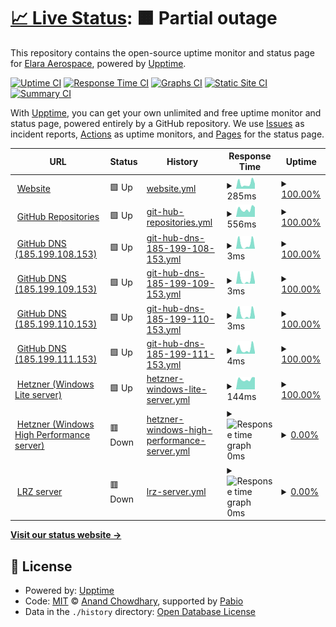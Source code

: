 # [📈 Live Status](https://elara-aerospace.github.io/elara-status): <!--live status--> **🟧 Partial outage**

This repository contains the open-source uptime monitor and status page for [Elara Aerospace](https://elara-aerospace.com/), powered by [Upptime](https://github.com/upptime/upptime).

[![Uptime CI](https://github.com/elara-aerospace/elara-status/workflows/Uptime%20CI/badge.svg)](https://github.com/elara-aerospace/elara-status/actions?query=workflow%3A%22Uptime+CI%22)
[![Response Time CI](https://github.com/elara-aerospace/elara-status/workflows/Response%20Time%20CI/badge.svg)](https://github.com/elara-aerospace/elara-status/actions?query=workflow%3A%22Response+Time+CI%22)
[![Graphs CI](https://github.com/elara-aerospace/elara-status/workflows/Graphs%20CI/badge.svg)](https://github.com/elara-aerospace/elara-status/actions?query=workflow%3A%22Graphs+CI%22)
[![Static Site CI](https://github.com/elara-aerospace/elara-status/workflows/Static%20Site%20CI/badge.svg)](https://github.com/elara-aerospace/elara-status/actions?query=workflow%3A%22Static+Site+CI%22)
[![Summary CI](https://github.com/elara-aerospace/elara-status/workflows/Summary%20CI/badge.svg)](https://github.com/elara-aerospace/elara-status/actions?query=workflow%3A%22Summary+CI%22)

With [Upptime](https://upptime.js.org), you can get your own unlimited and free uptime monitor and status page, powered entirely by a GitHub repository. We use [Issues](https://github.com/elara-aerospace/elara-status/issues) as incident reports, [Actions](https://github.com/elara-aerospace/elara-status/actions) as uptime monitors, and [Pages](https://elara-aerospace.github.io/elara-status) for the status page.

<!--start: status pages-->
<!-- This summary is generated by Upptime (https://github.com/upptime/upptime) -->
<!-- Do not edit this manually, your changes will be overwritten -->
<!-- prettier-ignore -->
| URL | Status | History | Response Time | Uptime |
| --- | ------ | ------- | ------------- | ------ |
| <img alt="" src="https://icons.duckduckgo.com/ip3/elara-aerospace.com.ico" height="13"> [Website](https://elara-aerospace.com) | 🟩 Up | [website.yml](https://github.com/elara-aerospace/status.elara-aerospace.com/commits/HEAD/history/website.yml) | <details><summary><img alt="Response time graph" src="./graphs/website/response-time-week.png" height="20"> 285ms</summary><br><a href="https://status.elara-aerospace.com/history/website"><img alt="Response time 269" src="https://img.shields.io/endpoint?url=https%3A%2F%2Fraw.githubusercontent.com%2Felara-aerospace%2Fstatus.elara-aerospace.com%2FHEAD%2Fapi%2Fwebsite%2Fresponse-time.json"></a><br><a href="https://status.elara-aerospace.com/history/website"><img alt="24-hour response time 265" src="https://img.shields.io/endpoint?url=https%3A%2F%2Fraw.githubusercontent.com%2Felara-aerospace%2Fstatus.elara-aerospace.com%2FHEAD%2Fapi%2Fwebsite%2Fresponse-time-day.json"></a><br><a href="https://status.elara-aerospace.com/history/website"><img alt="7-day response time 285" src="https://img.shields.io/endpoint?url=https%3A%2F%2Fraw.githubusercontent.com%2Felara-aerospace%2Fstatus.elara-aerospace.com%2FHEAD%2Fapi%2Fwebsite%2Fresponse-time-week.json"></a><br><a href="https://status.elara-aerospace.com/history/website"><img alt="30-day response time 226" src="https://img.shields.io/endpoint?url=https%3A%2F%2Fraw.githubusercontent.com%2Felara-aerospace%2Fstatus.elara-aerospace.com%2FHEAD%2Fapi%2Fwebsite%2Fresponse-time-month.json"></a><br><a href="https://status.elara-aerospace.com/history/website"><img alt="1-year response time 269" src="https://img.shields.io/endpoint?url=https%3A%2F%2Fraw.githubusercontent.com%2Felara-aerospace%2Fstatus.elara-aerospace.com%2FHEAD%2Fapi%2Fwebsite%2Fresponse-time-year.json"></a></details> | <details><summary><a href="https://status.elara-aerospace.com/history/website">100.00%</a></summary><a href="https://status.elara-aerospace.com/history/website"><img alt="All-time uptime 99.97%" src="https://img.shields.io/endpoint?url=https%3A%2F%2Fraw.githubusercontent.com%2Felara-aerospace%2Fstatus.elara-aerospace.com%2FHEAD%2Fapi%2Fwebsite%2Fuptime.json"></a><br><a href="https://status.elara-aerospace.com/history/website"><img alt="24-hour uptime 100.00%" src="https://img.shields.io/endpoint?url=https%3A%2F%2Fraw.githubusercontent.com%2Felara-aerospace%2Fstatus.elara-aerospace.com%2FHEAD%2Fapi%2Fwebsite%2Fuptime-day.json"></a><br><a href="https://status.elara-aerospace.com/history/website"><img alt="7-day uptime 100.00%" src="https://img.shields.io/endpoint?url=https%3A%2F%2Fraw.githubusercontent.com%2Felara-aerospace%2Fstatus.elara-aerospace.com%2FHEAD%2Fapi%2Fwebsite%2Fuptime-week.json"></a><br><a href="https://status.elara-aerospace.com/history/website"><img alt="30-day uptime 100.00%" src="https://img.shields.io/endpoint?url=https%3A%2F%2Fraw.githubusercontent.com%2Felara-aerospace%2Fstatus.elara-aerospace.com%2FHEAD%2Fapi%2Fwebsite%2Fuptime-month.json"></a><br><a href="https://status.elara-aerospace.com/history/website"><img alt="1-year uptime 99.97%" src="https://img.shields.io/endpoint?url=https%3A%2F%2Fraw.githubusercontent.com%2Felara-aerospace%2Fstatus.elara-aerospace.com%2FHEAD%2Fapi%2Fwebsite%2Fuptime-year.json"></a></details>
| <img alt="" src="https://icons.duckduckgo.com/ip3/github.com.ico" height="13"> [GitHub Repositories](https://github.com/elara-aerospace) | 🟩 Up | [git-hub-repositories.yml](https://github.com/elara-aerospace/status.elara-aerospace.com/commits/HEAD/history/git-hub-repositories.yml) | <details><summary><img alt="Response time graph" src="./graphs/git-hub-repositories/response-time-week.png" height="20"> 556ms</summary><br><a href="https://status.elara-aerospace.com/history/git-hub-repositories"><img alt="Response time 508" src="https://img.shields.io/endpoint?url=https%3A%2F%2Fraw.githubusercontent.com%2Felara-aerospace%2Fstatus.elara-aerospace.com%2FHEAD%2Fapi%2Fgit-hub-repositories%2Fresponse-time.json"></a><br><a href="https://status.elara-aerospace.com/history/git-hub-repositories"><img alt="24-hour response time 681" src="https://img.shields.io/endpoint?url=https%3A%2F%2Fraw.githubusercontent.com%2Felara-aerospace%2Fstatus.elara-aerospace.com%2FHEAD%2Fapi%2Fgit-hub-repositories%2Fresponse-time-day.json"></a><br><a href="https://status.elara-aerospace.com/history/git-hub-repositories"><img alt="7-day response time 556" src="https://img.shields.io/endpoint?url=https%3A%2F%2Fraw.githubusercontent.com%2Felara-aerospace%2Fstatus.elara-aerospace.com%2FHEAD%2Fapi%2Fgit-hub-repositories%2Fresponse-time-week.json"></a><br><a href="https://status.elara-aerospace.com/history/git-hub-repositories"><img alt="30-day response time 505" src="https://img.shields.io/endpoint?url=https%3A%2F%2Fraw.githubusercontent.com%2Felara-aerospace%2Fstatus.elara-aerospace.com%2FHEAD%2Fapi%2Fgit-hub-repositories%2Fresponse-time-month.json"></a><br><a href="https://status.elara-aerospace.com/history/git-hub-repositories"><img alt="1-year response time 508" src="https://img.shields.io/endpoint?url=https%3A%2F%2Fraw.githubusercontent.com%2Felara-aerospace%2Fstatus.elara-aerospace.com%2FHEAD%2Fapi%2Fgit-hub-repositories%2Fresponse-time-year.json"></a></details> | <details><summary><a href="https://status.elara-aerospace.com/history/git-hub-repositories">100.00%</a></summary><a href="https://status.elara-aerospace.com/history/git-hub-repositories"><img alt="All-time uptime 100.00%" src="https://img.shields.io/endpoint?url=https%3A%2F%2Fraw.githubusercontent.com%2Felara-aerospace%2Fstatus.elara-aerospace.com%2FHEAD%2Fapi%2Fgit-hub-repositories%2Fuptime.json"></a><br><a href="https://status.elara-aerospace.com/history/git-hub-repositories"><img alt="24-hour uptime 100.00%" src="https://img.shields.io/endpoint?url=https%3A%2F%2Fraw.githubusercontent.com%2Felara-aerospace%2Fstatus.elara-aerospace.com%2FHEAD%2Fapi%2Fgit-hub-repositories%2Fuptime-day.json"></a><br><a href="https://status.elara-aerospace.com/history/git-hub-repositories"><img alt="7-day uptime 100.00%" src="https://img.shields.io/endpoint?url=https%3A%2F%2Fraw.githubusercontent.com%2Felara-aerospace%2Fstatus.elara-aerospace.com%2FHEAD%2Fapi%2Fgit-hub-repositories%2Fuptime-week.json"></a><br><a href="https://status.elara-aerospace.com/history/git-hub-repositories"><img alt="30-day uptime 100.00%" src="https://img.shields.io/endpoint?url=https%3A%2F%2Fraw.githubusercontent.com%2Felara-aerospace%2Fstatus.elara-aerospace.com%2FHEAD%2Fapi%2Fgit-hub-repositories%2Fuptime-month.json"></a><br><a href="https://status.elara-aerospace.com/history/git-hub-repositories"><img alt="1-year uptime 100.00%" src="https://img.shields.io/endpoint?url=https%3A%2F%2Fraw.githubusercontent.com%2Felara-aerospace%2Fstatus.elara-aerospace.com%2FHEAD%2Fapi%2Fgit-hub-repositories%2Fuptime-year.json"></a></details>
| <img alt="" src="https://icons.duckduckgo.com/ip3/null.ico" height="13"> [GitHub DNS (185.199.108.153)](185.199.108.153) | 🟩 Up | [git-hub-dns-185-199-108-153.yml](https://github.com/elara-aerospace/status.elara-aerospace.com/commits/HEAD/history/git-hub-dns-185-199-108-153.yml) | <details><summary><img alt="Response time graph" src="./graphs/git-hub-dns-185-199-108-153/response-time-week.png" height="20"> 3ms</summary><br><a href="https://status.elara-aerospace.com/history/git-hub-dns-185-199-108-153"><img alt="Response time 4" src="https://img.shields.io/endpoint?url=https%3A%2F%2Fraw.githubusercontent.com%2Felara-aerospace%2Fstatus.elara-aerospace.com%2FHEAD%2Fapi%2Fgit-hub-dns-185-199-108-153%2Fresponse-time.json"></a><br><a href="https://status.elara-aerospace.com/history/git-hub-dns-185-199-108-153"><img alt="24-hour response time 1" src="https://img.shields.io/endpoint?url=https%3A%2F%2Fraw.githubusercontent.com%2Felara-aerospace%2Fstatus.elara-aerospace.com%2FHEAD%2Fapi%2Fgit-hub-dns-185-199-108-153%2Fresponse-time-day.json"></a><br><a href="https://status.elara-aerospace.com/history/git-hub-dns-185-199-108-153"><img alt="7-day response time 3" src="https://img.shields.io/endpoint?url=https%3A%2F%2Fraw.githubusercontent.com%2Felara-aerospace%2Fstatus.elara-aerospace.com%2FHEAD%2Fapi%2Fgit-hub-dns-185-199-108-153%2Fresponse-time-week.json"></a><br><a href="https://status.elara-aerospace.com/history/git-hub-dns-185-199-108-153"><img alt="30-day response time 4" src="https://img.shields.io/endpoint?url=https%3A%2F%2Fraw.githubusercontent.com%2Felara-aerospace%2Fstatus.elara-aerospace.com%2FHEAD%2Fapi%2Fgit-hub-dns-185-199-108-153%2Fresponse-time-month.json"></a><br><a href="https://status.elara-aerospace.com/history/git-hub-dns-185-199-108-153"><img alt="1-year response time 4" src="https://img.shields.io/endpoint?url=https%3A%2F%2Fraw.githubusercontent.com%2Felara-aerospace%2Fstatus.elara-aerospace.com%2FHEAD%2Fapi%2Fgit-hub-dns-185-199-108-153%2Fresponse-time-year.json"></a></details> | <details><summary><a href="https://status.elara-aerospace.com/history/git-hub-dns-185-199-108-153">100.00%</a></summary><a href="https://status.elara-aerospace.com/history/git-hub-dns-185-199-108-153"><img alt="All-time uptime 100.00%" src="https://img.shields.io/endpoint?url=https%3A%2F%2Fraw.githubusercontent.com%2Felara-aerospace%2Fstatus.elara-aerospace.com%2FHEAD%2Fapi%2Fgit-hub-dns-185-199-108-153%2Fuptime.json"></a><br><a href="https://status.elara-aerospace.com/history/git-hub-dns-185-199-108-153"><img alt="24-hour uptime 100.00%" src="https://img.shields.io/endpoint?url=https%3A%2F%2Fraw.githubusercontent.com%2Felara-aerospace%2Fstatus.elara-aerospace.com%2FHEAD%2Fapi%2Fgit-hub-dns-185-199-108-153%2Fuptime-day.json"></a><br><a href="https://status.elara-aerospace.com/history/git-hub-dns-185-199-108-153"><img alt="7-day uptime 100.00%" src="https://img.shields.io/endpoint?url=https%3A%2F%2Fraw.githubusercontent.com%2Felara-aerospace%2Fstatus.elara-aerospace.com%2FHEAD%2Fapi%2Fgit-hub-dns-185-199-108-153%2Fuptime-week.json"></a><br><a href="https://status.elara-aerospace.com/history/git-hub-dns-185-199-108-153"><img alt="30-day uptime 100.00%" src="https://img.shields.io/endpoint?url=https%3A%2F%2Fraw.githubusercontent.com%2Felara-aerospace%2Fstatus.elara-aerospace.com%2FHEAD%2Fapi%2Fgit-hub-dns-185-199-108-153%2Fuptime-month.json"></a><br><a href="https://status.elara-aerospace.com/history/git-hub-dns-185-199-108-153"><img alt="1-year uptime 100.00%" src="https://img.shields.io/endpoint?url=https%3A%2F%2Fraw.githubusercontent.com%2Felara-aerospace%2Fstatus.elara-aerospace.com%2FHEAD%2Fapi%2Fgit-hub-dns-185-199-108-153%2Fuptime-year.json"></a></details>
| <img alt="" src="https://icons.duckduckgo.com/ip3/null.ico" height="13"> [GitHub DNS (185.199.109.153)](185.199.109.153) | 🟩 Up | [git-hub-dns-185-199-109-153.yml](https://github.com/elara-aerospace/status.elara-aerospace.com/commits/HEAD/history/git-hub-dns-185-199-109-153.yml) | <details><summary><img alt="Response time graph" src="./graphs/git-hub-dns-185-199-109-153/response-time-week.png" height="20"> 3ms</summary><br><a href="https://status.elara-aerospace.com/history/git-hub-dns-185-199-109-153"><img alt="Response time 4" src="https://img.shields.io/endpoint?url=https%3A%2F%2Fraw.githubusercontent.com%2Felara-aerospace%2Fstatus.elara-aerospace.com%2FHEAD%2Fapi%2Fgit-hub-dns-185-199-109-153%2Fresponse-time.json"></a><br><a href="https://status.elara-aerospace.com/history/git-hub-dns-185-199-109-153"><img alt="24-hour response time 2" src="https://img.shields.io/endpoint?url=https%3A%2F%2Fraw.githubusercontent.com%2Felara-aerospace%2Fstatus.elara-aerospace.com%2FHEAD%2Fapi%2Fgit-hub-dns-185-199-109-153%2Fresponse-time-day.json"></a><br><a href="https://status.elara-aerospace.com/history/git-hub-dns-185-199-109-153"><img alt="7-day response time 3" src="https://img.shields.io/endpoint?url=https%3A%2F%2Fraw.githubusercontent.com%2Felara-aerospace%2Fstatus.elara-aerospace.com%2FHEAD%2Fapi%2Fgit-hub-dns-185-199-109-153%2Fresponse-time-week.json"></a><br><a href="https://status.elara-aerospace.com/history/git-hub-dns-185-199-109-153"><img alt="30-day response time 4" src="https://img.shields.io/endpoint?url=https%3A%2F%2Fraw.githubusercontent.com%2Felara-aerospace%2Fstatus.elara-aerospace.com%2FHEAD%2Fapi%2Fgit-hub-dns-185-199-109-153%2Fresponse-time-month.json"></a><br><a href="https://status.elara-aerospace.com/history/git-hub-dns-185-199-109-153"><img alt="1-year response time 4" src="https://img.shields.io/endpoint?url=https%3A%2F%2Fraw.githubusercontent.com%2Felara-aerospace%2Fstatus.elara-aerospace.com%2FHEAD%2Fapi%2Fgit-hub-dns-185-199-109-153%2Fresponse-time-year.json"></a></details> | <details><summary><a href="https://status.elara-aerospace.com/history/git-hub-dns-185-199-109-153">100.00%</a></summary><a href="https://status.elara-aerospace.com/history/git-hub-dns-185-199-109-153"><img alt="All-time uptime 100.00%" src="https://img.shields.io/endpoint?url=https%3A%2F%2Fraw.githubusercontent.com%2Felara-aerospace%2Fstatus.elara-aerospace.com%2FHEAD%2Fapi%2Fgit-hub-dns-185-199-109-153%2Fuptime.json"></a><br><a href="https://status.elara-aerospace.com/history/git-hub-dns-185-199-109-153"><img alt="24-hour uptime 100.00%" src="https://img.shields.io/endpoint?url=https%3A%2F%2Fraw.githubusercontent.com%2Felara-aerospace%2Fstatus.elara-aerospace.com%2FHEAD%2Fapi%2Fgit-hub-dns-185-199-109-153%2Fuptime-day.json"></a><br><a href="https://status.elara-aerospace.com/history/git-hub-dns-185-199-109-153"><img alt="7-day uptime 100.00%" src="https://img.shields.io/endpoint?url=https%3A%2F%2Fraw.githubusercontent.com%2Felara-aerospace%2Fstatus.elara-aerospace.com%2FHEAD%2Fapi%2Fgit-hub-dns-185-199-109-153%2Fuptime-week.json"></a><br><a href="https://status.elara-aerospace.com/history/git-hub-dns-185-199-109-153"><img alt="30-day uptime 100.00%" src="https://img.shields.io/endpoint?url=https%3A%2F%2Fraw.githubusercontent.com%2Felara-aerospace%2Fstatus.elara-aerospace.com%2FHEAD%2Fapi%2Fgit-hub-dns-185-199-109-153%2Fuptime-month.json"></a><br><a href="https://status.elara-aerospace.com/history/git-hub-dns-185-199-109-153"><img alt="1-year uptime 100.00%" src="https://img.shields.io/endpoint?url=https%3A%2F%2Fraw.githubusercontent.com%2Felara-aerospace%2Fstatus.elara-aerospace.com%2FHEAD%2Fapi%2Fgit-hub-dns-185-199-109-153%2Fuptime-year.json"></a></details>
| <img alt="" src="https://icons.duckduckgo.com/ip3/null.ico" height="13"> [GitHub DNS (185.199.110.153)](185.199.110.153) | 🟩 Up | [git-hub-dns-185-199-110-153.yml](https://github.com/elara-aerospace/status.elara-aerospace.com/commits/HEAD/history/git-hub-dns-185-199-110-153.yml) | <details><summary><img alt="Response time graph" src="./graphs/git-hub-dns-185-199-110-153/response-time-week.png" height="20"> 3ms</summary><br><a href="https://status.elara-aerospace.com/history/git-hub-dns-185-199-110-153"><img alt="Response time 4" src="https://img.shields.io/endpoint?url=https%3A%2F%2Fraw.githubusercontent.com%2Felara-aerospace%2Fstatus.elara-aerospace.com%2FHEAD%2Fapi%2Fgit-hub-dns-185-199-110-153%2Fresponse-time.json"></a><br><a href="https://status.elara-aerospace.com/history/git-hub-dns-185-199-110-153"><img alt="24-hour response time 2" src="https://img.shields.io/endpoint?url=https%3A%2F%2Fraw.githubusercontent.com%2Felara-aerospace%2Fstatus.elara-aerospace.com%2FHEAD%2Fapi%2Fgit-hub-dns-185-199-110-153%2Fresponse-time-day.json"></a><br><a href="https://status.elara-aerospace.com/history/git-hub-dns-185-199-110-153"><img alt="7-day response time 3" src="https://img.shields.io/endpoint?url=https%3A%2F%2Fraw.githubusercontent.com%2Felara-aerospace%2Fstatus.elara-aerospace.com%2FHEAD%2Fapi%2Fgit-hub-dns-185-199-110-153%2Fresponse-time-week.json"></a><br><a href="https://status.elara-aerospace.com/history/git-hub-dns-185-199-110-153"><img alt="30-day response time 4" src="https://img.shields.io/endpoint?url=https%3A%2F%2Fraw.githubusercontent.com%2Felara-aerospace%2Fstatus.elara-aerospace.com%2FHEAD%2Fapi%2Fgit-hub-dns-185-199-110-153%2Fresponse-time-month.json"></a><br><a href="https://status.elara-aerospace.com/history/git-hub-dns-185-199-110-153"><img alt="1-year response time 4" src="https://img.shields.io/endpoint?url=https%3A%2F%2Fraw.githubusercontent.com%2Felara-aerospace%2Fstatus.elara-aerospace.com%2FHEAD%2Fapi%2Fgit-hub-dns-185-199-110-153%2Fresponse-time-year.json"></a></details> | <details><summary><a href="https://status.elara-aerospace.com/history/git-hub-dns-185-199-110-153">100.00%</a></summary><a href="https://status.elara-aerospace.com/history/git-hub-dns-185-199-110-153"><img alt="All-time uptime 100.00%" src="https://img.shields.io/endpoint?url=https%3A%2F%2Fraw.githubusercontent.com%2Felara-aerospace%2Fstatus.elara-aerospace.com%2FHEAD%2Fapi%2Fgit-hub-dns-185-199-110-153%2Fuptime.json"></a><br><a href="https://status.elara-aerospace.com/history/git-hub-dns-185-199-110-153"><img alt="24-hour uptime 100.00%" src="https://img.shields.io/endpoint?url=https%3A%2F%2Fraw.githubusercontent.com%2Felara-aerospace%2Fstatus.elara-aerospace.com%2FHEAD%2Fapi%2Fgit-hub-dns-185-199-110-153%2Fuptime-day.json"></a><br><a href="https://status.elara-aerospace.com/history/git-hub-dns-185-199-110-153"><img alt="7-day uptime 100.00%" src="https://img.shields.io/endpoint?url=https%3A%2F%2Fraw.githubusercontent.com%2Felara-aerospace%2Fstatus.elara-aerospace.com%2FHEAD%2Fapi%2Fgit-hub-dns-185-199-110-153%2Fuptime-week.json"></a><br><a href="https://status.elara-aerospace.com/history/git-hub-dns-185-199-110-153"><img alt="30-day uptime 100.00%" src="https://img.shields.io/endpoint?url=https%3A%2F%2Fraw.githubusercontent.com%2Felara-aerospace%2Fstatus.elara-aerospace.com%2FHEAD%2Fapi%2Fgit-hub-dns-185-199-110-153%2Fuptime-month.json"></a><br><a href="https://status.elara-aerospace.com/history/git-hub-dns-185-199-110-153"><img alt="1-year uptime 100.00%" src="https://img.shields.io/endpoint?url=https%3A%2F%2Fraw.githubusercontent.com%2Felara-aerospace%2Fstatus.elara-aerospace.com%2FHEAD%2Fapi%2Fgit-hub-dns-185-199-110-153%2Fuptime-year.json"></a></details>
| <img alt="" src="https://icons.duckduckgo.com/ip3/null.ico" height="13"> [GitHub DNS (185.199.111.153)](185.199.111.153) | 🟩 Up | [git-hub-dns-185-199-111-153.yml](https://github.com/elara-aerospace/status.elara-aerospace.com/commits/HEAD/history/git-hub-dns-185-199-111-153.yml) | <details><summary><img alt="Response time graph" src="./graphs/git-hub-dns-185-199-111-153/response-time-week.png" height="20"> 4ms</summary><br><a href="https://status.elara-aerospace.com/history/git-hub-dns-185-199-111-153"><img alt="Response time 4" src="https://img.shields.io/endpoint?url=https%3A%2F%2Fraw.githubusercontent.com%2Felara-aerospace%2Fstatus.elara-aerospace.com%2FHEAD%2Fapi%2Fgit-hub-dns-185-199-111-153%2Fresponse-time.json"></a><br><a href="https://status.elara-aerospace.com/history/git-hub-dns-185-199-111-153"><img alt="24-hour response time 2" src="https://img.shields.io/endpoint?url=https%3A%2F%2Fraw.githubusercontent.com%2Felara-aerospace%2Fstatus.elara-aerospace.com%2FHEAD%2Fapi%2Fgit-hub-dns-185-199-111-153%2Fresponse-time-day.json"></a><br><a href="https://status.elara-aerospace.com/history/git-hub-dns-185-199-111-153"><img alt="7-day response time 4" src="https://img.shields.io/endpoint?url=https%3A%2F%2Fraw.githubusercontent.com%2Felara-aerospace%2Fstatus.elara-aerospace.com%2FHEAD%2Fapi%2Fgit-hub-dns-185-199-111-153%2Fresponse-time-week.json"></a><br><a href="https://status.elara-aerospace.com/history/git-hub-dns-185-199-111-153"><img alt="30-day response time 4" src="https://img.shields.io/endpoint?url=https%3A%2F%2Fraw.githubusercontent.com%2Felara-aerospace%2Fstatus.elara-aerospace.com%2FHEAD%2Fapi%2Fgit-hub-dns-185-199-111-153%2Fresponse-time-month.json"></a><br><a href="https://status.elara-aerospace.com/history/git-hub-dns-185-199-111-153"><img alt="1-year response time 4" src="https://img.shields.io/endpoint?url=https%3A%2F%2Fraw.githubusercontent.com%2Felara-aerospace%2Fstatus.elara-aerospace.com%2FHEAD%2Fapi%2Fgit-hub-dns-185-199-111-153%2Fresponse-time-year.json"></a></details> | <details><summary><a href="https://status.elara-aerospace.com/history/git-hub-dns-185-199-111-153">100.00%</a></summary><a href="https://status.elara-aerospace.com/history/git-hub-dns-185-199-111-153"><img alt="All-time uptime 100.00%" src="https://img.shields.io/endpoint?url=https%3A%2F%2Fraw.githubusercontent.com%2Felara-aerospace%2Fstatus.elara-aerospace.com%2FHEAD%2Fapi%2Fgit-hub-dns-185-199-111-153%2Fuptime.json"></a><br><a href="https://status.elara-aerospace.com/history/git-hub-dns-185-199-111-153"><img alt="24-hour uptime 100.00%" src="https://img.shields.io/endpoint?url=https%3A%2F%2Fraw.githubusercontent.com%2Felara-aerospace%2Fstatus.elara-aerospace.com%2FHEAD%2Fapi%2Fgit-hub-dns-185-199-111-153%2Fuptime-day.json"></a><br><a href="https://status.elara-aerospace.com/history/git-hub-dns-185-199-111-153"><img alt="7-day uptime 100.00%" src="https://img.shields.io/endpoint?url=https%3A%2F%2Fraw.githubusercontent.com%2Felara-aerospace%2Fstatus.elara-aerospace.com%2FHEAD%2Fapi%2Fgit-hub-dns-185-199-111-153%2Fuptime-week.json"></a><br><a href="https://status.elara-aerospace.com/history/git-hub-dns-185-199-111-153"><img alt="30-day uptime 100.00%" src="https://img.shields.io/endpoint?url=https%3A%2F%2Fraw.githubusercontent.com%2Felara-aerospace%2Fstatus.elara-aerospace.com%2FHEAD%2Fapi%2Fgit-hub-dns-185-199-111-153%2Fuptime-month.json"></a><br><a href="https://status.elara-aerospace.com/history/git-hub-dns-185-199-111-153"><img alt="1-year uptime 100.00%" src="https://img.shields.io/endpoint?url=https%3A%2F%2Fraw.githubusercontent.com%2Felara-aerospace%2Fstatus.elara-aerospace.com%2FHEAD%2Fapi%2Fgit-hub-dns-185-199-111-153%2Fuptime-year.json"></a></details>
| <img alt="" src="https://icons.duckduckgo.com/ip3/null.ico" height="13"> [Hetzner (Windows Lite server)](static.48.70.216.95.clients.your-server.de) | 🟩 Up | [hetzner-windows-lite-server.yml](https://github.com/elara-aerospace/status.elara-aerospace.com/commits/HEAD/history/hetzner-windows-lite-server.yml) | <details><summary><img alt="Response time graph" src="./graphs/hetzner-windows-lite-server/response-time-week.png" height="20"> 144ms</summary><br><a href="https://status.elara-aerospace.com/history/hetzner-windows-lite-server"><img alt="Response time 137" src="https://img.shields.io/endpoint?url=https%3A%2F%2Fraw.githubusercontent.com%2Felara-aerospace%2Fstatus.elara-aerospace.com%2FHEAD%2Fapi%2Fhetzner-windows-lite-server%2Fresponse-time.json"></a><br><a href="https://status.elara-aerospace.com/history/hetzner-windows-lite-server"><img alt="24-hour response time 172" src="https://img.shields.io/endpoint?url=https%3A%2F%2Fraw.githubusercontent.com%2Felara-aerospace%2Fstatus.elara-aerospace.com%2FHEAD%2Fapi%2Fhetzner-windows-lite-server%2Fresponse-time-day.json"></a><br><a href="https://status.elara-aerospace.com/history/hetzner-windows-lite-server"><img alt="7-day response time 144" src="https://img.shields.io/endpoint?url=https%3A%2F%2Fraw.githubusercontent.com%2Felara-aerospace%2Fstatus.elara-aerospace.com%2FHEAD%2Fapi%2Fhetzner-windows-lite-server%2Fresponse-time-week.json"></a><br><a href="https://status.elara-aerospace.com/history/hetzner-windows-lite-server"><img alt="30-day response time 137" src="https://img.shields.io/endpoint?url=https%3A%2F%2Fraw.githubusercontent.com%2Felara-aerospace%2Fstatus.elara-aerospace.com%2FHEAD%2Fapi%2Fhetzner-windows-lite-server%2Fresponse-time-month.json"></a><br><a href="https://status.elara-aerospace.com/history/hetzner-windows-lite-server"><img alt="1-year response time 137" src="https://img.shields.io/endpoint?url=https%3A%2F%2Fraw.githubusercontent.com%2Felara-aerospace%2Fstatus.elara-aerospace.com%2FHEAD%2Fapi%2Fhetzner-windows-lite-server%2Fresponse-time-year.json"></a></details> | <details><summary><a href="https://status.elara-aerospace.com/history/hetzner-windows-lite-server">100.00%</a></summary><a href="https://status.elara-aerospace.com/history/hetzner-windows-lite-server"><img alt="All-time uptime 100.00%" src="https://img.shields.io/endpoint?url=https%3A%2F%2Fraw.githubusercontent.com%2Felara-aerospace%2Fstatus.elara-aerospace.com%2FHEAD%2Fapi%2Fhetzner-windows-lite-server%2Fuptime.json"></a><br><a href="https://status.elara-aerospace.com/history/hetzner-windows-lite-server"><img alt="24-hour uptime 100.00%" src="https://img.shields.io/endpoint?url=https%3A%2F%2Fraw.githubusercontent.com%2Felara-aerospace%2Fstatus.elara-aerospace.com%2FHEAD%2Fapi%2Fhetzner-windows-lite-server%2Fuptime-day.json"></a><br><a href="https://status.elara-aerospace.com/history/hetzner-windows-lite-server"><img alt="7-day uptime 100.00%" src="https://img.shields.io/endpoint?url=https%3A%2F%2Fraw.githubusercontent.com%2Felara-aerospace%2Fstatus.elara-aerospace.com%2FHEAD%2Fapi%2Fhetzner-windows-lite-server%2Fuptime-week.json"></a><br><a href="https://status.elara-aerospace.com/history/hetzner-windows-lite-server"><img alt="30-day uptime 100.00%" src="https://img.shields.io/endpoint?url=https%3A%2F%2Fraw.githubusercontent.com%2Felara-aerospace%2Fstatus.elara-aerospace.com%2FHEAD%2Fapi%2Fhetzner-windows-lite-server%2Fuptime-month.json"></a><br><a href="https://status.elara-aerospace.com/history/hetzner-windows-lite-server"><img alt="1-year uptime 100.00%" src="https://img.shields.io/endpoint?url=https%3A%2F%2Fraw.githubusercontent.com%2Felara-aerospace%2Fstatus.elara-aerospace.com%2FHEAD%2Fapi%2Fhetzner-windows-lite-server%2Fuptime-year.json"></a></details>
| <img alt="" src="https://icons.duckduckgo.com/ip3/null.ico" height="13"> [Hetzner (Windows High Performance server)](static.178.4.243.136.clients.your-server.de) | 🟥 Down | [hetzner-windows-high-performance-server.yml](https://github.com/elara-aerospace/status.elara-aerospace.com/commits/HEAD/history/hetzner-windows-high-performance-server.yml) | <details><summary><img alt="Response time graph" src="./graphs/hetzner-windows-high-performance-server/response-time-week.png" height="20"> 0ms</summary><br><a href="https://status.elara-aerospace.com/history/hetzner-windows-high-performance-server"><img alt="Response time 0" src="https://img.shields.io/endpoint?url=https%3A%2F%2Fraw.githubusercontent.com%2Felara-aerospace%2Fstatus.elara-aerospace.com%2FHEAD%2Fapi%2Fhetzner-windows-high-performance-server%2Fresponse-time.json"></a><br><a href="https://status.elara-aerospace.com/history/hetzner-windows-high-performance-server"><img alt="24-hour response time 0" src="https://img.shields.io/endpoint?url=https%3A%2F%2Fraw.githubusercontent.com%2Felara-aerospace%2Fstatus.elara-aerospace.com%2FHEAD%2Fapi%2Fhetzner-windows-high-performance-server%2Fresponse-time-day.json"></a><br><a href="https://status.elara-aerospace.com/history/hetzner-windows-high-performance-server"><img alt="7-day response time 0" src="https://img.shields.io/endpoint?url=https%3A%2F%2Fraw.githubusercontent.com%2Felara-aerospace%2Fstatus.elara-aerospace.com%2FHEAD%2Fapi%2Fhetzner-windows-high-performance-server%2Fresponse-time-week.json"></a><br><a href="https://status.elara-aerospace.com/history/hetzner-windows-high-performance-server"><img alt="30-day response time 0" src="https://img.shields.io/endpoint?url=https%3A%2F%2Fraw.githubusercontent.com%2Felara-aerospace%2Fstatus.elara-aerospace.com%2FHEAD%2Fapi%2Fhetzner-windows-high-performance-server%2Fresponse-time-month.json"></a><br><a href="https://status.elara-aerospace.com/history/hetzner-windows-high-performance-server"><img alt="1-year response time 0" src="https://img.shields.io/endpoint?url=https%3A%2F%2Fraw.githubusercontent.com%2Felara-aerospace%2Fstatus.elara-aerospace.com%2FHEAD%2Fapi%2Fhetzner-windows-high-performance-server%2Fresponse-time-year.json"></a></details> | <details><summary><a href="https://status.elara-aerospace.com/history/hetzner-windows-high-performance-server">0.00%</a></summary><a href="https://status.elara-aerospace.com/history/hetzner-windows-high-performance-server"><img alt="All-time uptime 0.00%" src="https://img.shields.io/endpoint?url=https%3A%2F%2Fraw.githubusercontent.com%2Felara-aerospace%2Fstatus.elara-aerospace.com%2FHEAD%2Fapi%2Fhetzner-windows-high-performance-server%2Fuptime.json"></a><br><a href="https://status.elara-aerospace.com/history/hetzner-windows-high-performance-server"><img alt="24-hour uptime 0.00%" src="https://img.shields.io/endpoint?url=https%3A%2F%2Fraw.githubusercontent.com%2Felara-aerospace%2Fstatus.elara-aerospace.com%2FHEAD%2Fapi%2Fhetzner-windows-high-performance-server%2Fuptime-day.json"></a><br><a href="https://status.elara-aerospace.com/history/hetzner-windows-high-performance-server"><img alt="7-day uptime 0.00%" src="https://img.shields.io/endpoint?url=https%3A%2F%2Fraw.githubusercontent.com%2Felara-aerospace%2Fstatus.elara-aerospace.com%2FHEAD%2Fapi%2Fhetzner-windows-high-performance-server%2Fuptime-week.json"></a><br><a href="https://status.elara-aerospace.com/history/hetzner-windows-high-performance-server"><img alt="30-day uptime 0.00%" src="https://img.shields.io/endpoint?url=https%3A%2F%2Fraw.githubusercontent.com%2Felara-aerospace%2Fstatus.elara-aerospace.com%2FHEAD%2Fapi%2Fhetzner-windows-high-performance-server%2Fuptime-month.json"></a><br><a href="https://status.elara-aerospace.com/history/hetzner-windows-high-performance-server"><img alt="1-year uptime 0.00%" src="https://img.shields.io/endpoint?url=https%3A%2F%2Fraw.githubusercontent.com%2Felara-aerospace%2Fstatus.elara-aerospace.com%2FHEAD%2Fapi%2Fhetzner-windows-high-performance-server%2Fuptime-year.json"></a></details>
| <img alt="" src="https://icons.duckduckgo.com/ip3/cc.lrz.de.ico" height="13"> [LRZ server](https://cc.lrz.de) | 🟥 Down | [lrz-server.yml](https://github.com/elara-aerospace/status.elara-aerospace.com/commits/HEAD/history/lrz-server.yml) | <details><summary><img alt="Response time graph" src="./graphs/lrz-server/response-time-week.png" height="20"> 0ms</summary><br><a href="https://status.elara-aerospace.com/history/lrz-server"><img alt="Response time 0" src="https://img.shields.io/endpoint?url=https%3A%2F%2Fraw.githubusercontent.com%2Felara-aerospace%2Fstatus.elara-aerospace.com%2FHEAD%2Fapi%2Flrz-server%2Fresponse-time.json"></a><br><a href="https://status.elara-aerospace.com/history/lrz-server"><img alt="24-hour response time 0" src="https://img.shields.io/endpoint?url=https%3A%2F%2Fraw.githubusercontent.com%2Felara-aerospace%2Fstatus.elara-aerospace.com%2FHEAD%2Fapi%2Flrz-server%2Fresponse-time-day.json"></a><br><a href="https://status.elara-aerospace.com/history/lrz-server"><img alt="7-day response time 0" src="https://img.shields.io/endpoint?url=https%3A%2F%2Fraw.githubusercontent.com%2Felara-aerospace%2Fstatus.elara-aerospace.com%2FHEAD%2Fapi%2Flrz-server%2Fresponse-time-week.json"></a><br><a href="https://status.elara-aerospace.com/history/lrz-server"><img alt="30-day response time 0" src="https://img.shields.io/endpoint?url=https%3A%2F%2Fraw.githubusercontent.com%2Felara-aerospace%2Fstatus.elara-aerospace.com%2FHEAD%2Fapi%2Flrz-server%2Fresponse-time-month.json"></a><br><a href="https://status.elara-aerospace.com/history/lrz-server"><img alt="1-year response time 0" src="https://img.shields.io/endpoint?url=https%3A%2F%2Fraw.githubusercontent.com%2Felara-aerospace%2Fstatus.elara-aerospace.com%2FHEAD%2Fapi%2Flrz-server%2Fresponse-time-year.json"></a></details> | <details><summary><a href="https://status.elara-aerospace.com/history/lrz-server">0.00%</a></summary><a href="https://status.elara-aerospace.com/history/lrz-server"><img alt="All-time uptime 0.00%" src="https://img.shields.io/endpoint?url=https%3A%2F%2Fraw.githubusercontent.com%2Felara-aerospace%2Fstatus.elara-aerospace.com%2FHEAD%2Fapi%2Flrz-server%2Fuptime.json"></a><br><a href="https://status.elara-aerospace.com/history/lrz-server"><img alt="24-hour uptime 0.00%" src="https://img.shields.io/endpoint?url=https%3A%2F%2Fraw.githubusercontent.com%2Felara-aerospace%2Fstatus.elara-aerospace.com%2FHEAD%2Fapi%2Flrz-server%2Fuptime-day.json"></a><br><a href="https://status.elara-aerospace.com/history/lrz-server"><img alt="7-day uptime 0.00%" src="https://img.shields.io/endpoint?url=https%3A%2F%2Fraw.githubusercontent.com%2Felara-aerospace%2Fstatus.elara-aerospace.com%2FHEAD%2Fapi%2Flrz-server%2Fuptime-week.json"></a><br><a href="https://status.elara-aerospace.com/history/lrz-server"><img alt="30-day uptime 0.00%" src="https://img.shields.io/endpoint?url=https%3A%2F%2Fraw.githubusercontent.com%2Felara-aerospace%2Fstatus.elara-aerospace.com%2FHEAD%2Fapi%2Flrz-server%2Fuptime-month.json"></a><br><a href="https://status.elara-aerospace.com/history/lrz-server"><img alt="1-year uptime 0.00%" src="https://img.shields.io/endpoint?url=https%3A%2F%2Fraw.githubusercontent.com%2Felara-aerospace%2Fstatus.elara-aerospace.com%2FHEAD%2Fapi%2Flrz-server%2Fuptime-year.json"></a></details>

<!--end: status pages-->

[**Visit our status website →**](https://elara-aerospace.github.io/elara-status)

## 📄 License

- Powered by: [Upptime](https://github.com/upptime/upptime)
- Code: [MIT](./LICENSE) © [Anand Chowdhary](https://anandchowdhary.com), supported by [Pabio](https://pabio.com)
- Data in the `./history` directory: [Open Database License](https://opendatacommons.org/licenses/odbl/1-0/)
